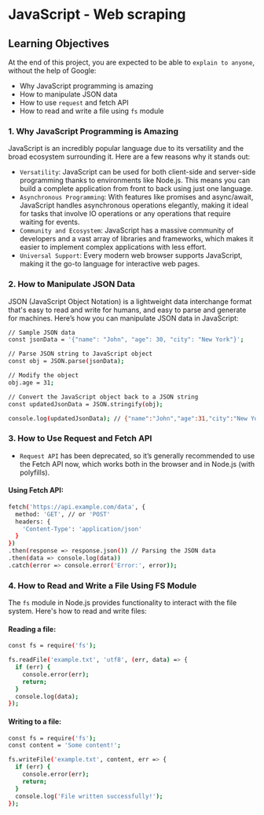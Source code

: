 # JavaScript - Web scraping

## Learning Objectives
At the end of this project, you are expected to be able to `explain to anyone`, without the help of Google:
- Why JavaScript programming is amazing
- How to manipulate JSON data
- How to use `request` and fetch API
- How to read and write a file using `fs` module

### 1. Why JavaScript Programming is Amazing
JavaScript is an incredibly popular language due to its versatility and the broad ecosystem surrounding it. Here are a few reasons why it stands out:
- `Versatility`: JavaScript can be used for both client-side and server-side programming thanks to environments like Node.js. This means you can build a complete application from front to back using just one language.
- `Asynchronous Programming`: With features like promises and async/await, JavaScript handles asynchronous operations elegantly, making it ideal for tasks that involve IO operations or any operations that require waiting for events.
- `Community and Ecosystem`: JavaScript has a massive community of developers and a vast array of libraries and frameworks, which makes it easier to implement complex applications with less effort.
- `Universal Support`: Every modern web browser supports JavaScript, making it the go-to language for interactive web pages.

### 2. How to Manipulate JSON Data
JSON (JavaScript Object Notation) is a lightweight data interchange format that's easy to read and write for humans, and easy to parse and generate for machines. Here’s how you can manipulate JSON data in JavaScript:
```bash
// Sample JSON data
const jsonData = '{"name": "John", "age": 30, "city": "New York"}';

// Parse JSON string to JavaScript object
const obj = JSON.parse(jsonData);

// Modify the object
obj.age = 31;

// Convert the JavaScript object back to a JSON string
const updatedJsonData = JSON.stringify(obj);

console.log(updatedJsonData); // {"name":"John","age":31,"city":"New York"}
```

### 3. How to Use Request and Fetch API
- `Request API` has been deprecated, so it’s generally recommended to use the Fetch API now, which works both in the browser and in Node.js (with polyfills).

#### Using Fetch API:
```bash
fetch('https://api.example.com/data', {
  method: 'GET', // or 'POST'
  headers: {
    'Content-Type': 'application/json'
  }
})
.then(response => response.json()) // Parsing the JSON data
.then(data => console.log(data))
.catch(error => console.error('Error:', error));
```

### 4. How to Read and Write a File Using FS Module
The `fs` module in Node.js provides functionality to interact with the file system. Here's how to read and write files:

#### Reading a file:
```bash
const fs = require('fs');

fs.readFile('example.txt', 'utf8', (err, data) => {
  if (err) {
    console.error(err);
    return;
  }
  console.log(data);
});
```

#### Writing to a file:
```bash
const fs = require('fs');
const content = 'Some content!';

fs.writeFile('example.txt', content, err => {
  if (err) {
    console.error(err);
    return;
  }
  console.log('File written successfully!');
});
```
